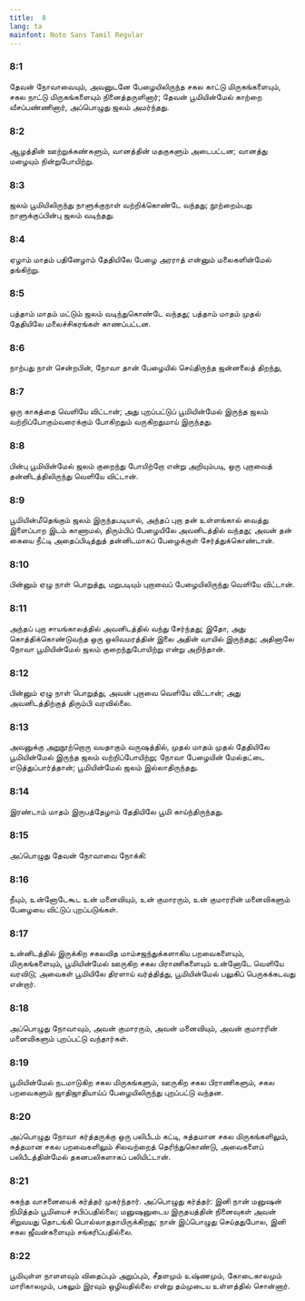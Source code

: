 ```yaml
---
title:  8
lang: ta
mainfont: Noto Sans Tamil Regular
---
```


###  8:1

தேவன் நோவாவையும், அவனுடனே பேழையிலிருந்த சகல காட்டு மிருகங்களையும், சகல நாட்டு மிருகங்களையும் நினைத்தருளினார்; தேவன் பூமியின்மேல் காற்றை வீசப்பண்ணினார், அப்பொழுது ஜலம் அமர்ந்தது.

###  8:2

ஆழத்தின் ஊற்றுக்கண்களும், வானத்தின் மதகுகளும் அடைபட்டன; வானத்து மழையும் நின்றுபோயிற்று.

###  8:3

ஜலம் பூமியிலிருந்து நாளுக்குநாள் வற்றிக்கொண்டே வந்தது; நூற்றைம்பது நாளுக்குப்பின்பு ஜலம் வடிந்தது.

###  8:4

ஏழாம் மாதம் பதினேழாம் தேதியிலே பேழை அரராத் என்னும் மலைகளின்மேல் தங்கிற்று.

###  8:5

பத்தாம் மாதம் மட்டும் ஜலம் வடிந்துகொண்டே வந்தது; பத்தாம் மாதம் முதல் தேதியிலே மலைச்சிகரங்கள் காணப்பட்டன.

###  8:6

நாற்பது நாள் சென்றபின், நோவா தான் பேழையில் செய்திருந்த ஜன்னலைத் திறந்து,

###  8:7

ஒரு காகத்தை வெளியே விட்டான்; அது புறப்பட்டுப் பூமியின்மேல் இருந்த ஜலம் வற்றிப்போகும்வரைக்கும் போகிறதும் வருகிறதுமாய் இருந்தது.

###  8:8

பின்பு பூமியின்மேல் ஜலம் குறைந்து போயிற்றோ என்று அறியும்படி, ஒரு புறாவைத் தன்னிடத்திலிருந்து வெளியே விட்டான்.

###  8:9

பூமியின்மீதெங்கும் ஜலம் இருந்தபடியால், அந்தப் புறா தன் உள்ளங்கால் வைத்து இளைப்பாற இடம் காணாமல், திரும்பிப் பேழையிலே அவனிடத்தில் வந்தது; அவன் தன் கையை நீட்டி அதைப்பிடித்துத் தன்னிடமாகப் பேழைக்குள் சேர்த்துக்கொண்டான்.

###  8:10

பின்னும் ஏழு நாள் பொறுத்து, மறுபடியும் புறாவைப் பேழையிலிருந்து வெளியே விட்டான்.

###  8:11

அந்தப் புறா சாயங்காலத்தில் அவனிடத்தில் வந்து சேர்ந்தது; இதோ, அது கொத்திக்கொண்டுவந்த ஒரு ஒலிவமரத்தின் இலை அதின் வாயில் இருந்தது; அதினாலே நோவா பூமியின்மேல் ஜலம் குறைந்துபோயிற்று என்று அறிந்தான்.

###  8:12

பின்னும் ஏழு நாள் பொறுத்து, அவன் புறாவை வெளியே விட்டான்; அது அவனிடத்திற்குத் திரும்பி வரவில்லை.

###  8:13

அவனுக்கு அறுநூற்றொரு வயதாகும் வருஷத்தில், முதல் மாதம் முதல் தேதியிலே பூமியின்மேல் இருந்த ஜலம் வற்றிப்போயிற்று; நோவா பேழையின் மேல்தட்டை எடுத்துப்பார்த்தான்; பூமியின்மேல் ஜலம் இல்லாதிருந்தது.

###  8:14

இரண்டாம் மாதம் இருபத்தேழாம் தேதியிலே பூமி காய்ந்திருந்தது.

###  8:15

அப்பொழுது தேவன் நோவாவை நோக்கி:

###  8:16

நீயும், உன்னோடேகூட உன் மனைவியும், உன் குமாரரும், உன் குமாரரின் மனைவிகளும் பேழையை விட்டுப் புறப்படுங்கள்.

###  8:17

உன்னிடத்தில் இருக்கிற சகலவித மாம்சஜந்துக்களாகிய பறவைகளையும், மிருகங்களையும், பூமியின்மேல் ஊருகிற சகல பிராணிகளையும் உன்னோடே வெளியே வரவிடு; அவைகள் பூமியிலே திரளாய் வர்த்தித்து, பூமியின்மேல் பலுகிப் பெருகக்கடவது என்றார்.

###  8:18

அப்பொழுது நோவாவும், அவன் குமாரரும், அவன் மனைவியும், அவன் குமாரரின் மனைவிகளும் புறப்பட்டு வந்தார்கள்.

###  8:19

பூமியின்மேல் நடமாடுகிற சகல மிருகங்களும், ஊருகிற சகல பிராணிகளும், சகல பறவைகளும் ஜாதிஜாதியாய்ப் பேழையிலிருந்து புறப்பட்டு வந்தன.

###  8:20

அப்பொழுது நோவா கர்த்தருக்கு ஒரு பலிபீடம் கட்டி, சுத்தமான சகல மிருகங்களிலும், சுத்தமான சகல பறவைகளிலும் சிலவற்றைத் தெரிந்துகொண்டு, அவைகளைப் பலிபீடத்தின்மேல் தகனபலிகளாகப் பலியிட்டான்.

###  8:21

சுகந்த வாசனையைக் கர்த்தர் முகர்ந்தார். அப்பொழுது கர்த்தர்: இனி நான் மனுஷன் நிமித்தம் பூமியைச் சபிப்பதில்லை; மனுஷனுடைய இருதயத்தின் நினைவுகள் அவன் சிறுவயது தொடங்கி பொல்லாததாயிருக்கிறது; நான் இப்பொழுது செய்ததுபோல, இனி சகல ஜீவன்களையும் சங்கரிப்பதில்லை.

###  8:22

பூமியுள்ள நாளளவும் விதைப்பும் அறுப்பும், சீதளமும் உஷ்ணமும், கோடைகாலமும் மாரிகாலமும், பகலும் இரவும் ஒழிவதில்லை என்று தம்முடைய உள்ளத்தில் சொன்னார்.

